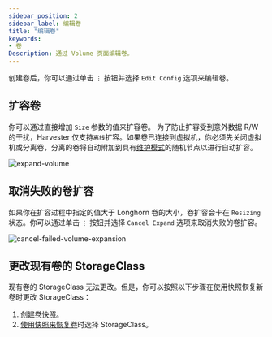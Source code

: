 ```yaml
---
sidebar_position: 2
sidebar_label: 编辑卷
title: "编辑卷"
keywords:
- 卷
Description: 通过 Volume 页面编辑卷。
---
```


创建卷后，你可以通过单击 `⋮` 按钮并选择 `Edit Config` 选项来编辑卷。

## 扩容卷

你可以通过直接增加 `Size` 参数的值来扩容卷。
为了防止扩容受到意外数据 R/W 的干扰，Harvester 仅支持`离线`扩容。如果卷已连接到虚拟机，你必须先关闭虚拟机或分离卷，分离的卷将自动附加到具有[维护模式](https://longhorn.io/docs/1.3.2/concepts/#22-reverting-volumes-in-maintenance-mode)的随机节点以进行自动扩容。

![expand-volume](/img/v1.2/volume/expand-volume.png)

## 取消失败的卷扩容

如果你在扩容过程中指定的值大于 Longhorn 卷的大小，卷扩容会卡在 `Resizing` 状态。你可以通过单击 `⋮` 按钮并选择 `Cancel Expand` 选项来取消失败的卷扩容。

![cancel-failed-volume-expansion](/img/v1.2/volume/cancel-failed-volume-expansion.png)

## 更改现有卷的 StorageClass

现有卷的 StorageClass 无法更改。但是，你可以按照以下步骤在使用快照恢复新卷时更改 StorageClass：

1. [创建卷快照](./volume-snapshots.md#创建卷快照)。
2. [使用快照来恢复卷](./volume-snapshots.md#使用卷快照来还原新卷)时选择 StorageClass。